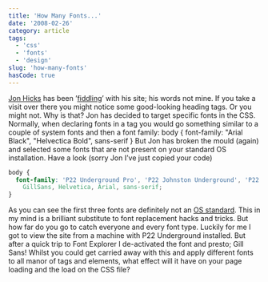 ```yaml
---
title: 'How Many Fonts...'
date: '2008-02-26'
category: article
tags:
  - 'css'
  - 'fonts'
  - 'design'
slug: 'how-many-fonts'
hasCode: true
---
```


[Jon Hicks](https://www.hicksdesign.co.uk/) has been ’[fiddling](https://www.hicksdesign.co.uk/journal/fiddling)’ with his site; his words not mine. If you take a visit over there you might notice some good-looking heading tags. Or you might not. Why is that? Jon has decided to target specific fonts in the CSS. Normally, when declaring fonts in a tag you would go something similar to a couple of system fonts and then a font family: body { font-family: "Arial Black", "Helvectica Bold", sans-serif } But Jon has broken the mould (again) and selected some fonts that are not present on your standard OS installation. Have a look (sorry Jon I’ve just copied your code)

```css
body {
  font-family: 'P22 Underground Pro', 'P22 Johnston Underground', 'P22 Underground', 'Gill Sans', 'Gill Sans MT',
    GillSans, Helvetica, Arial, sans-serif;
}
```

As you can see the first three fonts are definitely not an [OS standard](https://www.ampsoft.net/webdesign-l/WindowsMacFonts.html). This in my mind is a brilliant substitute to font replacement hacks and tricks. But how far do you go to catch everyone and every font type. Luckily for me I got to view the site from a machine with P22 Underground installed. But after a quick trip to Font Explorer I de-activated the font and presto; Gill Sans! Whilst you could get carried away with this and apply different fonts to all manor of tags and elements, what effect will it have on your page loading and the load on the CSS file?
